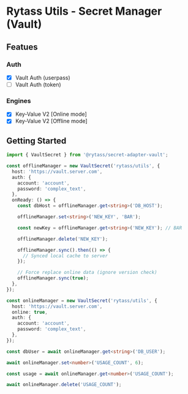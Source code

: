 # Rytass Utils - Secret Manager (Vault)

## Featues

### Auth
- [x] Vault Auth (userpass)
- [ ] Vault Auth (token)

### Engines
- [x] Key-Value V2 [Online mode]
- [x] Key-Value V2 [Offline mode]
## Getting Started

```typescript
import { VaultSecret } from '@rytass/secret-adapter-vault';

const offlineManager = new VaultSecret('rytass/utils', {
  host: 'https://vault.server.com',
  auth: {
    account: 'account',
    password: 'complex_text',
  },
  onReady: () => {
    const dbHost = offlineManager.get<string>('DB_HOST');

    offlineManager.set<string>('NEW_KEY', 'BAR');

    const newKey = offlineManager.get<string>('NEW_KEY'); // BAR

    offlineManager.delete('NEW_KEY');

    offlineManager.sync().then(() => {
      // Synced local cache to server
    });

    // Force replace online data (ignore version check)
    offlineManager.sync(true);
  },
});

const onlineManager = new VaultSecret('rytass/utils', {
  host: 'https://vault.server.com',
  online: true,
  auth: {
    account: 'account',
    password: 'complex_text',
  },
});

const dbUser = await onlineManager.get<string>('DB_USER');

await onlineManager.set<number>('USAGE_COUNT', 6);

const usage = await onlineManager.get<number>('USAGE_COUNT');

await onlineManager.delete('USAGE_COUNT');
```
